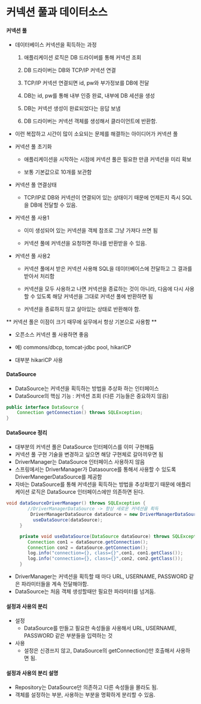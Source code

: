 
# 커넥션 풀과 데이터소스

####

#### 커넥션 풀

- 데이터베이스 커넥션을 획득하는 과정

    1. 애플리케이션 로직은 DB 드라이버를 통해 커넥션 조회

    2. DB 드라이버는 DB와 TCP/IP 커넥션 연결

    3. TCP/IP 커넥션 연결되면 id, pw와 부가정보를 DB에 전달

    4. DB는 id, pw를 통해 내부 인증 완료, 내부에 DB 세션을 생성

    5. DB는 커넥션 생성이 완료되었다는 응답 보냄

    6. DB 드라이버는 커넥션 객체를 생성해서 클라이언트에 반환함.


- 이런 복잡하고 시간이 많이 소요되는 문제를 해결하는 아이디어가 커넥션 풀


- 커넥션 풀 초기화

    - 애플리케이션을 시작하는 시점에 커넥션 풀은 필요한 만큼 커넥션을 미리 확보

    - 보통 기본값으로 10개를 보관함

- 커넥션 풀 연결상태

    - TCP/IP로 DB와 커넥션이 연결되어 있는 상태이기 때문에 언제든지 즉시 SQL을 DB에 전달할 수 있음.


- 커넥션 풀 사용1

    - 이미 생성되어 있는 커넥션을 객체 참조로 그냥 가져다 쓰면 됨

    - 커넥션 풀에 커넥션을 요청하면 하나를 반환받을 수 있음.

- 커넥션 풀 사용2

    - 커넥션 풀에서 받은 커넥션 사용해 SQL을 데이터베이스에 전달하고 그 결과를 받아서 처리함

    - 커넥션을 모두 사용하고 나면 커넥션을 종료하는 것이 아니라, 다음에 다시 사용할 수 있도록 해당 커넥션을 그대로 커넥션 풀에 반환하면 됨

    - 커넥션을 종료하지 않고 살아있는 상태로 반환해야 함.


** 커넥션 풀은 이점이 크기 때무에 실무에서 항상 기본으로 사용함 **

- 오픈소스 커넥션 풀 사용하면 좋음

- 예) commons/dbcp, tomcat-jdbc pool, hikariCP

- 대부분 hikariCP 사용


#### DataSource

- DataSource는 커넥션을 획득하는 방법을 추상화 하는 인터페이스
- DataSource의 핵심 기능 : 커넥션 조회 (다른 기능들은 중요하지 않음)
```java
public interface DataSource {
    Connection getConnection() throws SQLException;
}
```
#### DataSource 정리
- 대부분의 커넥션 풀은 DataSource 인터페이스를 이미 구현해둠
- 커넥션 풀 구현 기술을 변경하고 싶으면 해당 구현체로 갈아끼우면 됨
- DriverManager는 DataSource 인터페이스 사용하지 않음
- 스프링에서는 DriverManager가 Datasource를 통해서 사용할 수 있도록 DriverManegerDataSource를 제공함
- 자바는 DataSource를 통해 커넥션을 획득하는 방법을 추상화햤기 때문에 애플리케이션 로직은 DataSource 인터페이스에만 의존하면 된다.
``` java
void dataSourceDriverManager() throws SQLException {
        //DriverManagerDataSource -> 항상 새로운 커넥션을 획득
         DriverManagerDataSource dataSource = new DriverManagerDataSource(URL, USERNAME, PASSWORD);
          useDataSource(dataSource);
     }

     private void useDataSource(DataSource dataSource) throws SQLException {
        Connection con1 = dataSource.getConnection();
        Connection con2 = dataSource.getConnection();
        log.info("connection={}, class={}",con1, con1.getClass());
        log.info("connection={}, class={}",con2, con2.getClass());
     }
```
- DriverManager는 커넥션을 획득할 때 마다 URL, USERNAME, PASSWORD 같은 파라미터들을 계속 전달해야함.
- DataSource는 처음 객체 생성할때만 필요한 파라미터를 넘겨둠.

#### 설정과 사용의 분리
- 설정
  - DataSource를 만들고 필요한 속성들을 사용해서 URL, USERNAME, PASSWORD 같은 부분들을 입력하는 것
- 사용
  - 설정은 신경쓰지 않고, DataSource의 getConnection()만 호출해서 사용하면 됨.

#### 설정과 사용의 분리 설명
- Repository는 DataSource만 의존하고 다른 속성들을 몰라도 됨.
- 객체를 설정하는 부분, 사용하는 부분을 명확하게 분리할 수 있음.
 